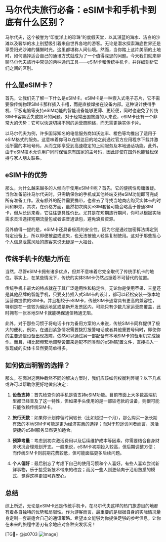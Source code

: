 # 马尔代夫旅行必备：eSIM卡和手机卡到底有什么区别？

马尔代夫，这个被誉为“印度洋上的珍珠”的度假天堂，以其湛蓝的海水、洁白的沙滩以及奢华的水上别墅吸引着来自世界各地的游客。无论是潜水探索海底世界还是享受阳光沙滩的慵懒时光，这里都堪称人间仙境。然而，当你踏上这片美丽的土地时，如何选择适合自己的通讯方式就成为了一个值得深思的问题。今天我们就来聊聊马尔代夫旅行中常见的两种通讯工具——eSIM卡和传统手机卡，并详细剖析它们之间的区别。

## 什么是eSIM卡？

首先，让我们先了解一下什么是eSIM卡。eSIM卡是一种嵌入式电子芯片，它不需要像传统物理SIM卡那样插入卡槽，而是直接焊接在设备内部。这种设计使得手机、平板电脑等支持eSIM功能的智能设备能够更薄、更轻便，同时也避免了传统SIM卡容易丢失或损坏的问题。对于经常出国旅游的人来说，eSIM卡还有一个非常大的优势：它可以快速切换不同的运营商网络，而无需更换实体卡片。

以马尔代夫为例，许多国际知名的电信服务商如沃达丰、橙色等均推出了适用于eSIM格式的服务。这意味着你可以在抵达目的地之前通过官方应用程序下载并激活所需的本地号码，从而立即享受到高速稳定的上网服务及本地通话功能。此外，由于eSIM技术允许用户同时保留原有国家的主号码，因此即使在国外也能轻松保持与家人朋友联系。

## eSIM卡的优势

那么，为什么越来越多的人倾向于使用eSIM卡呢？首先，它的便携性毋庸置疑。当你准备前往马尔代夫时，只需确保你的手机或其他终端支持eSIM功能即可完成所有准备工作。没有额外的配件需要携带，也省去了寻找当地商店购买实体卡的时间和麻烦。其次，在价格方面，虽然初次购买eSIM套餐可能会略高于普通SIM卡，但从长远来看，它往往更具性价比。尤其是在短期旅行期间，你可以根据实际需求灵活选择短期流量包或者语音通话包，避免浪费资源。

另外值得一提的是，eSIM卡还具备极高的安全性。因为它是通过加密算法绑定到特定设备上，所以即便被盗或遗失，也无法被他人轻易复制使用。这对于那些担心个人信息泄露风险的旅客来说无疑是一大福音。

## 传统手机卡的魅力所在

当然，尽管eSIM卡拥有诸多优点，但并不意味着它完全取代了传统手机卡的地位。事实上，在某些情况下，传统的实体SIM卡仍然占据着不可替代的位置。

传统手机卡最大的特点就在于其广泛适用性和稳定性。无论你是使用苹果、三星还是其他品牌的智能手机，只要支持插入式SIM卡的设计，都可以轻松安装一张本地运营商提供的SIM卡。并且相较于eSIM卡，传统SIM卡通常具有更高的兼容性，特别是在一些较为偏远地区或是新开发景区内，可能只有少数几家运营商覆盖，此时拥有一张本地SIM卡就能确保通信畅通无阻。

此外，对于那些习惯于将电话卡作为备用方案的人来说，传统SIM卡同样提供了极大的便利。例如，在遇到紧急情况需要拨打报警电话或者其他重要号码时，即使你的主要通信设备出现故障，依然可以通过另一部配备有本地SIM卡的备用机完成操作。而且，相比起频繁地调整设置来适配不同类型的eSIM配置文件，直接插入一张现成的实体卡显然要简单得多。

## 如何做出明智的选择？

那么，在面对这两种截然不同的解决方案时，我们应该如何权衡利弊呢？以下几点或许可以帮助你更好地做出决定：

1. **设备支持**：首先检查你的手机是否支持eSIM功能。目前市面上大多数高端机型都已经普及了这一特性，但如果手头使用的是一部较老款的设备，则很可能只能依赖传统SIM卡。
   
2. **旅行天数**：如果你计划停留时间较长（比如超过一个月），那么购买一张长期有效的本地SIM卡可能是更为经济实惠的选择；而对于短途访问者而言，灵活便捷的eSIM服务显然更加适合。
   
3. **预算考量**：考虑到初次激活费用以及后续维护成本等因素，你需要结合自身财务状况合理规划开支。一般来说，eSIM卡初期投入较高，但后期调整方便；而传统SIM卡则前期花费较低，但可能面临更多后续问题。
   
4. **个人偏好**：最后别忘了考虑下自己的使用习惯和个人喜好。有些人喜欢尝试新鲜事物，乐于接受新技术带来的改变；而另一些人则更倾向于沿用熟悉的模式，觉得这样更加可靠安心。

## 总结

综上所述，无论是eSIM卡还是传统手机卡，在马尔代夫这样的热门旅游目的地都有着各自独特的优势和局限性。作为游客而言，最重要的是根据自身的实际情况量身定制一套最适合自己的通讯策略。希望本文能够为你提供足够的参考信息，让你在未来的旅程中游刃有余地应对各种突发状况！

[TG💪+ @jx0703 ![Image](https://github.com/user-attachments/assets/dbca1d08-cadb-493c-b0ec-ad6f7a83f270)]